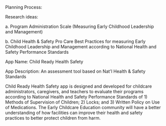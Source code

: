 Planning Process:

Research ideas: 

a. Program Administration Scale (Measuring Early Childhood Leadership and Management) 

b. Child Health & Safety Pro Care Best Practices for measuring Early Childhood Leadership and Management according to 
National Health and Safety Performance Standards

App Name: Child Ready Health Safety

App Description: An assessment tool based on Nat'l Health & Safety Standards

Child Ready Health Safety app is designed and developed for childcare administrators, caregivers, and teachers to evaluate their programs according to 
National Health and Safety Performance Standards of 1) Methods of Supervision of Children; 2) Locks; and 3) Written Policy on Use of Medications. The Early Childcare Education community will have a better understanding of how facilities can improve their health and safety practices to better protect children from harm.

